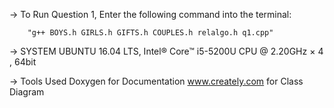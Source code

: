 -> To Run Question 1,
        Enter the following command into the terminal:

        "g++ BOYS.h GIRLS.h GIFTS.h COUPLES.h relalgo.h q1.cpp"

-> SYSTEM
        UBUNTU 16.04 LTS,
        Intel® Core™ i5-5200U CPU @ 2.20GHz × 4 , 64bit
        
-> Tools Used
        Doxygen for Documentation
        www.creately.com for Class Diagram
